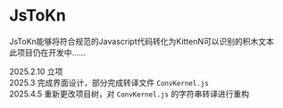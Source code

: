 # JsToKn
JsToKn能够将符合规范的Javascript代码转化为KittenN可以识别的积木文本  
此项目仍在开发中……    
  
2025.2.10 立项  
2025.3 完成界面设计，部分完成转译文件 `ConvKernel.js`   
2025.4.5 重新更改项目树，对 `ConvKernel.js` 的字符串转译进行重构
